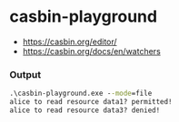 casbin-playground
=================
- https://casbin.org/editor/
- https://casbin.org/docs/en/watchers

### Output
```bat
.\casbin-playground.exe --mode=file
alice to read resource data1? permitted!
alice to read resource data3? denied!
```

